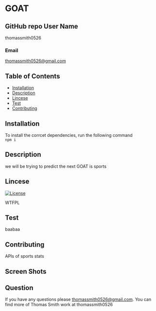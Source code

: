 # GOAT
  ## GitHub repo User Name
  thomassmith0526
  ### Email
  thomassmith0526@gmail.com
   ## Table of Contents
  * [Installation](#Installation)
  * [Description](#Description)
  * [Lincese](#Lincese)
  * [Test](#Test)
  * [Contributing](#Contributing)
 ## Installation
 To install the corrcet dependencies, run the following command<br>
 ```npm i```
 ## Description
  we will be trying to predict the next GOAT is sports
## Lincese
  [![License](https://img.shields.io/badge/License-WTFPL-brightgreen.svg)](http://www.wtfpl.net/)
  
  WTFPL
## Test
  baabaa
## Contributing
  APIs of sports stats
## Screen Shots
## Question
  If you have any questions please thomassmith0526@gmail.com. You can find more of Thomas Smith  work at thomassmith0526
